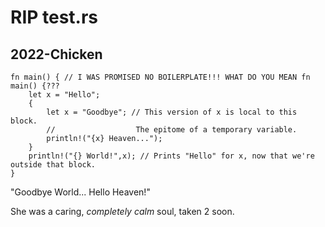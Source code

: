 # RIP test.rs
## 2022-Chicken
```
fn main() { // I WAS PROMISED NO BOILERPLATE!!! WHAT DO YOU MEAN fn main() {???
    let x = "Hello";
    {
        let x = "Goodbye"; // This version of x is local to this block.
        //                  The epitome of a temporary variable.
        println!("{x} Heaven...");
    }
    println!("{} World!",x); // Prints "Hello" for x, now that we're outside that block.
}
```
"Goodbye World... Hello Heaven!"

She was a caring, *completely calm* soul, taken 2 soon.
